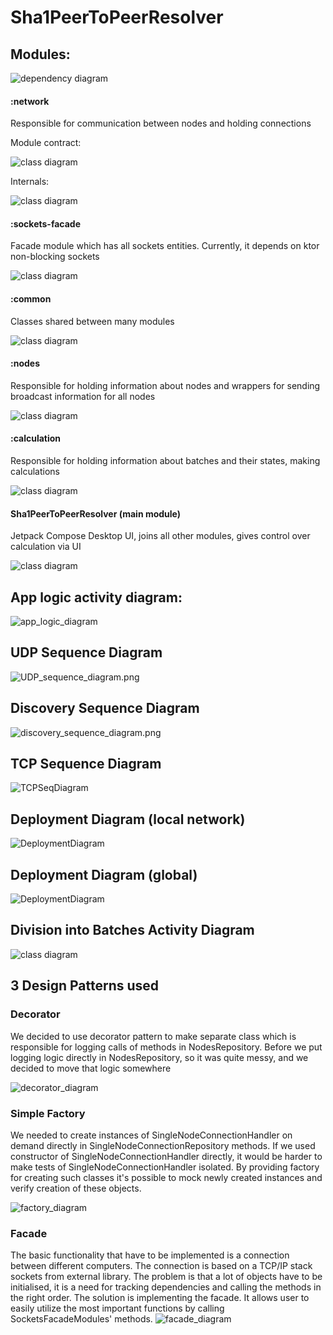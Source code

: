 # Sha1PeerToPeerResolver

## Modules:
![dependency diagram](dependency_diagram_v2.png)

#### :network
Responsible for communication between nodes and holding connections  

Module contract:  

![class diagram](network/network_contract_diagram.png)

Internals:  

![class diagram](network/network_internal_diagram.png)

#### :sockets-facade
Facade module which has all sockets entities. Currently, it depends on ktor non-blocking sockets

![class diagram](sockets-facade/sockets_facade_diagram.png)

#### :common
Classes shared between many modules

![class diagram](common/common_diagram.png)


#### :nodes
Responsible for holding information about nodes and wrappers for sending broadcast information for all nodes

![class diagram](nodes/nodes_diagram.png)


#### :calculation
Responsible for holding information about batches and their states, making calculations

![class diagram](calculation/calculation_diagram.png)


#### Sha1PeerToPeerResolver (main module)
Jetpack Compose Desktop UI, joins all other modules, gives control over calculation via UI

![class diagram](src/main_diagram.png)

## App logic activity diagram:
![app_logic_diagram](DP_Activity_Diagram.png)

## UDP Sequence Diagram
![UDP_sequence_diagram.png](UDP_sequence_diagram.png)

## Discovery Sequence Diagram
![discovery_sequence_diagram.png](discovery_sequence_diagram.png)

## TCP Sequence Diagram
![TCPSeqDiagram](TCPseqDiagram.png)

## Deployment Diagram (local network)
![DeploymentDiagram](DeploymentDiagramLocal.png)

## Deployment Diagram (global)
![DeploymentDiagram](DeploymentDiagramGlobal.png)

## Division into Batches Activity Diagram
![class diagram](calculation/activityBatchDiagram.png)

## 3 Design Patterns used

### Decorator
We decided to use decorator pattern to make separate class which is responsible for logging calls of methods in NodesRepository. Before we put logging logic directly in NodesRepository, so it was quite messy, and we decided to move that logic somewhere

![decorator_diagram](nodes/decorator_pattern_diagram.png)

### Simple Factory
We needed to create instances of SingleNodeConnectionHandler on demand directly in SingleNodeConnectionRepository methods. If we used constructor of SingleNodeConnectionHandler directly, it would be harder to make tests of SingleNodeConnectionHandler isolated. By providing factory for creating such classes it's possible to mock newly created instances and verify creation of these objects.  

![factory_diagram](network/factory_pattern_diagram.png)

### Facade
The basic functionality that have to be implemented is a connection between different computers.
The connection is based on a TCP/IP stack sockets from external library. The problem is that a lot of
objects have to be initialised, it is a need for tracking dependencies and calling the methods in the right order.
The solution is implementing the facade. It allows user to easily utilize the most important functions by calling
SocketsFacadeModules' methods.
![facade_diagram](sockets-facade/facade_diagram.png)


